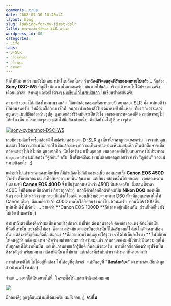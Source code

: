 ```yaml
---
comments: true
date: 2008-07-30 18:40:41
layout: blog
slug: looking-for-my-first-dslr
title: มองหากล้องดิจิตอล SLR ตัวแรก
wordpress_id: 80
categories:
- Life
tags:
- D-SLR
- กล้องดิจิตอล
- กล้องหาย
- ถ่ายภาพ
---
```


นึกไปนึกมาแล้ว ผมยังไม่เคยมาบ่นในบล็อกนี้เลย ว่า**กล้องดิจิตอลสุดที่รักของผมหายไปแล้ว**... ก็กล้อง **Sony DSC-W5** ที่ภูมิใจนักหนานั่นแหละครับ  มันหายไปแล้ว  จริงๆแล้วหายไปได้ประมาณครึ่งเดือนแล้วล่ะ  สาเหตุ และอะไรต่างๆ [ผมเขียนไว้ในสเปซแล้ว](http://ahm-alive.spaces.live.com/blog/cns!C7BD0D966A6C3008!1634.entry) ไม่เขียนซ้ำละกันครับ

ความจริงอยากได้กล้องใหม่มานานแล้ว  ใช้แต่กล้องคอมแพ็คมาหลายปี อยากลอง SLR มั่ง  แต่พอดีว่าเป็นคนจนครับ  ไม่มีตังค์ซื้อกะเขาซักที  จนกระทั่งกล้องตัวโปรดมาหายไปนี่แหละ  ทีแรกกะว่าจะลองอยู่เฉยๆแบบมีมีกล้องถ่ายรูปดู  ดูหน่อยสิว่าชีวิตมันจะเป็นยังไง  ผลของการทดลองก็คือ สงสัยจะอยู่ไม่ได้ครับ เห็นอะไรแปลกๆสวยๆแล้วไม่มีกล้องถ่ายเนี่ย  อึดอัดยังไงไม่รู้สิ เหงาๆด้วย


[![sony-cybershot-DSC-W5](http://www.armno.in.th/wp-content/uploads/2008/07/sony-cybershot-dsc-w5-thumb.jpg)](http://www.armno.in.th/wp-content/uploads/2008/07/sony-cybershot-dsc-w5.jpg)



เลยมีความคิดที่จะซื้อกล้องตัวใหม่ครับ ลองมองๆ D-SLR ดู เดี๋ยวนี้ราคาถูกลงเยอะครับ  เจรจากับคุณแม่แล้ว ได้ความว่าแม่ไม่อยากให้ซื้อกล้องแพงมาก คงเป็นเพราะท่านเห็นผมยังเด็ก เป็นนักศึกษาจะซื้อกล้องแพงๆไปทำไมกัน ดูแลยากอีก  นั่นไงครับ มาเป็นชุดเลย  ผมเลยลองยื่นใบเสนอราคาไปประมาณ ๒๐,๐๐๐ บาท แม่บอกว่า "ดูก่อน" ครับ  ซึ่งตั้งแต่เกิดมา ผมไม่เคยเดาถูกเลยว่า คำว่า "ดูก่อน" ของแม่หมายถึงอะไร  ;)

แต่จะว่าไปแล้ว ราคาสองหมื่นเนี่ย ก็มีตัวเลือกไม่กี่ตัวเองนะเนี่ย ตอนแรกเล็ง **Canon EOS 450D** ไว้ครับ ตั้งแต่ออกมาละ สเป็คกับราคาแบบนี้น่าลุ้นมาก  แต่เกินงบสองหมื่นไปเยอะเลย  เลยลดเพดานบินลงมาที่ **Canon EOS 400D** ซึ่งเป็นรุ่นก่อนหน้าเจ้า 450D นี่แหละครับ  ซึ่งตอนนี้ราคา 400D ไม่ถึงสองหมื่นด้วยซ้ำ ถือว่าถูกจริงๆ  แล้วก็ตัวเลือกอีกตัวก็คงเป็น **Nikon D60** สองหมื่นนิดๆ ลองไปอ่านรีวิวจากหลายๆที่แล้วก็โอเคดี  ตอนนี้เริ่มเอียงๆมาทาง D60 ทั้งๆที่ตอนแรกเทใจให้ Canon เต็มๆ  คือผมคิดว่าเจ้า 400D เทคโนโลยีค่อนข้างเก่าไปแล้วน่ะครับ  ตอนนี้ให้ D60 ขึ้นแท่นที่หนึ่งไปก่อน  ... ว่าแต่ว่า **Canon EOS 1000D **ก็น่าสนอยู่เหมือนกัน  ส่วนยี่ห้ออื่น ยังไม่เข้าเป้านะครับ ;)

อ่านมาถึงตรงนี้คงคิดว่าผมเป็นพวกบ้าอุปกรณ์ บ้ายี่ห้อ ต้องเล่นของดี ต้องล่อของแพง ต้องยี่ห้อนั้น ยี่ห้อนี้เท่านั้น อย่างอื่นไม่เอา  ซึ่งความจริงมันอาจจะเป็นอย่างนั้นก็ได้ครับ ผมก็ไม่แน่ใจตัวเองเหมือนกัน  แต่สิ่งสำคัญที่ผมยึดถือเสมอมา **คือถ่ายภาพให้คนดูเขาได้รู้ว่า เราได้ไปเห็นอะไรมา ** ไม่ใช่ถ่ายให้คนดูรู้ว่า กล้องผมเทพ หรือว่าผมถ่ายเก่งนะ  สำหรับผมแล้ว ภาพถ่ายของผมมีไว้แบ่งปันความสุขให้กับทุกคนที่ได้มาเห็นมัน  แค่เห็นภาพถ่ายแล้วรู้สึกดี ก็พอแล้วล่ะครับ  การเลือกซื้อกล้องถ่ายรูปจึงเป็นสิ่งสำคัญสำหรับผมมาก กล้องที่ดีนั้นหาไม่ยาก  แต่กล้องที่เข้ากับตัวเราต่างหากที่หายากกว่า

ภาพถ่ายจะดีได้ ไม่ได้อยู่ที่กล้อง ไม่ได้อยู่ที่อุปกรณ์  แต่มันอยู่ที่ **"ลิงหลังกล้อง"** ต่างหากล่ะ (ยืมคำพูดชาวบ้านมาใช้หน่อย)

ว่าแต่... อยากได้นั่นอยากได้นี่  ใครจะซื้อให้แกล่ะเจ้าลิงแอ๋มมมมม


![](http://askthephotographer.com/wp-content/uploads/2008/03/d60.jpg)



มีกล้องดีๆ ถูกๆก็แนะนำผมได้นะครับ ผมยังอ่อน
;)
**อามโน**
